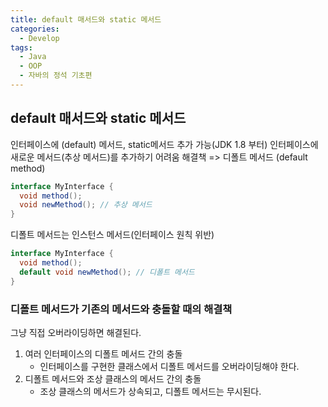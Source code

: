 ```yaml
---
title: default 매서드와 static 메서드
categories:
  - Develop
tags:
  - Java
  - OOP
  - 자바의 정석 기초편
---
```

## default 매서드와 static 메서드

인터페이스에 (default) 메서드, static메서드 추가 가능(JDK 1.8 부터)
인터페이스에 새로운 메서드(추상 메서드)를 추가하기 어려움
해결책 => 디폴트 메서드 (default method)

```java
interface MyInterface {
  void method();
  void newMethod(); // 추상 메서드
}
```

디폴트 메서드는 인스턴스 메서드(인터페이스 원칙 위반)

```java
interface MyInterface {
  void method();
  default void newMethod(); // 디폴트 메서드
}
```

### 디폴트 메서드가 기존의 메서드와 충돌할 때의 해결책

그냥 직접 오버라이딩하면 해결된다.

1. 여러 인터페이스의 디폴트 메서드 간의 충돌
   - 인터페이스를 구현한 클래스에서 디폴트 메서드를 오버라이딩해야 한다.
2. 디폴트 메서드와 조상 클래스의 메서드 간의 충돌
   - 조상 클래스의 메서드가 상속되고, 디폴트 메서드는 무시된다.